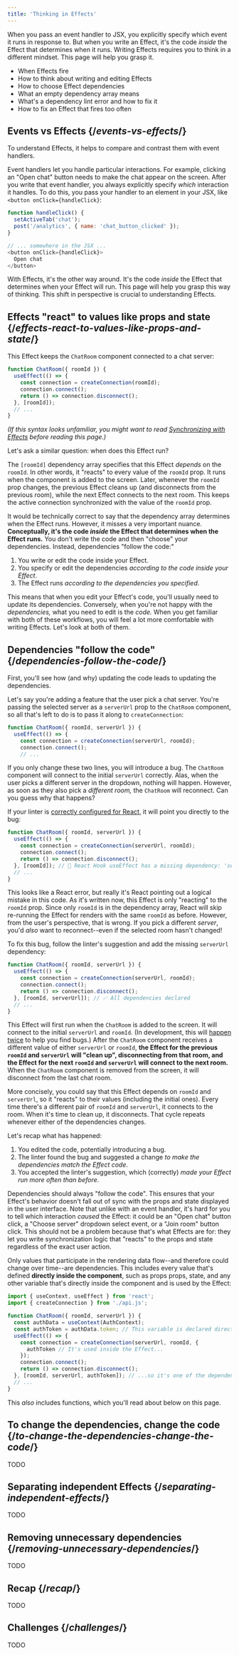 ```yaml
---
title: 'Thinking in Effects'
---
```


<Intro>

When you pass an event handler to JSX, you explicitly specify which event it runs in response to. But when you write an Effect, it's the code *inside* the Effect that determines when it runs. Writing Effects requires you to think in a different mindset. This page will help you grasp it.

</Intro>

<YouWillLearn>

- When Effects fire
- How to think about writing and editing Effects
- How to choose Effect dependencies
- What an empty dependency array means
- What's a dependency lint error and how to fix it
- How to fix an Effect that fires too often

</YouWillLearn>

## Events vs Effects {/*events-vs-effects*/}

To understand Effects, it helps to compare and contrast them with event handlers.

Event handlers let you handle particular interactions. For example, clicking an "Open chat" button needs to make the chat appear on the screen. After you write that event handler, you always explicitly specify *which* interaction it handles. To do this, you pass your handler to an element in your JSX, like `<button onClick={handleClick}`:

```js
function handleClick() {
  setActiveTab('chat');
  post('/analytics', { name: 'chat_button_clicked' });
}

// ... somewhere in the JSX ...
<button onClick={handleClick}>
  Open chat
</button>
```

With Effects, it's the other way around. It's the code *inside* the Effect that determines when your Effect will run. This page will help you grasp this way of thinking. This shift in perspective is crucial to understanding Effects.

## Effects "react" to values like props and state {/*effects-react-to-values-like-props-and-state*/}

This Effect keeps the `ChatRoom` component connected to a chat server:

```js
function ChatRoom({ roomId }) {
  useEffect(() => {
    const connection = createConnection(roomId);
    connection.connect();
    return () => connection.disconnect();
  }, [roomId]);
  // ...
}
```

*(If this syntax looks unfamiliar, you might want to read [Synchronizing with Effects](/learn/synchronizing-with-effects) before reading this page.)*

Let's ask a similar question: when does this Effect run?

The `[roomId]` dependency array specifies that this Effect *depends* on the `roomId`. In other words, it "reacts" to every value of the `roomId` prop. It runs when the component is added to the screen. Later, whenever the `roomId` prop changes, the previous Effect cleans up (and disconnects from the previous room), while the next Effect connects to the next room. This keeps the active connection synchronized with the value of the `roomId` prop.

It would be technically correct to say that the dependency array determines when the Effect runs. However, it misses a very important nuance. **Conceptually, it's the code *inside* the Effect that determines when the Effect runs.** You don't write the code and then "choose" your dependencies. Instead, dependencies "follow the code:"

1. You write or edit the code inside your Effect.
2. You specify or edit the dependencies *according to the code inside your Effect*.
3. The Effect runs *according to the dependencies you specified*.

This means that when you edit your Effect's code, you'll usually need to update its dependencies. Conversely, when you're not happy with the *dependencies,* what you need to edit is the *code.* When you get familiar with both of these workflows, you will feel a lot more comfortable with writing Effects. Let's look at both of them.

## Dependencies "follow the code" {/*dependencies-follow-the-code*/}

First, you'll see how (and why) updating the code leads to updating the dependencies.

Let's say you're adding a feature that the user pick a chat server. You're passing the selected server as a `serverUrl` prop to the `ChatRoom` component, so all that's left to do is to pass it along to `createConnection`:

```js {1,3}
function ChatRoom({ roomId, serverUrl }) {
  useEffect(() => {
    const connection = createConnection(serverUrl, roomId);
    connection.connect();
    // ...
```

If you only change these two lines, you will introduce a bug. The `ChatRoom` component will connect to the initial `serverUrl` correctly. Alas, when the user picks a different server in the dropdown, nothing will happen. However, as soon as they also pick a *different room,* the `ChatRoom` will reconnect. Can you guess why that happens?

If your linter is [correctly configured for React,](/learn/editor-setup#linting) it will point you directly to the bug:

```js {6}
function ChatRoom({ roomId, serverUrl }) {
  useEffect(() => {
    const connection = createConnection(serverUrl, roomId);
    connection.connect();
    return () => connection.disconnect();
  }, [roomId]); // 🔴 React Hook useEffect has a missing dependency: 'serverUrl'
  // ...
}
```

This looks like a React error, but really it's React pointing out a logical mistake in this code. As it's written now, this Effect is only "reacting" to the `roomId` prop. Since only `roomId` is in the dependency array, React will skip re-running the Effect for renders with the same `roomId` as before. However, from the user's perspective, that is wrong. If you pick a different *server*, you'd *also* want to reconnect--even if the selected room hasn't changed!

To fix this bug, follow the linter's suggestion and add the missing `serverUrl` dependency:

```js {6}
function ChatRoom({ roomId, serverUrl }) {
  useEffect(() => {
    const connection = createConnection(serverUrl, roomId);
    connection.connect();
    return () => connection.disconnect();
  }, [roomId, serverUrl]); // ✅ All dependencies declared
  // ...
}
```

This Effect will first run when the `ChatRoom` is added to the screen. It will connect to the initial `serverUrl` and `roomId`. (In development, this will [happen twice](/learn/synchronizing-with-effects#how-to-handle-the-effect-firing-twice-in-development) to help you find bugs.) After the `ChatRoom` component receives a different value of either `serverUrl` or `roomId`, **the Effect for the previous `roomId` and `serverUrl` will "clean up", disconnecting from that room, and the Effect for the next `roomId` and `serverUrl` will connect to the next room.** When the `ChatRoom` component is removed from the screen, it will disconnect from the last chat room.

More concisely, you could say that this Effect depends on `roomId` and `serverUrl`, so it "reacts" to their values (including the initial ones). Every time there's a different pair of `roomId` and `serverUrl`, it connects to the room. When it's time to clean up, it disconnects. That cycle repeats whenever either of the dependencies changes.

Let's recap what has happened:

1. You edited the code, potentially introducing a bug.
2. The linter found the bug and suggested a change *to make the dependencies match the Effect code*.
3. You accepted the linter's suggestion, which (correctly) *made your Effect run more often than before*.

Dependencies should always "follow the code". This ensures that your Effect's behavior doesn't fall out of sync with the props and state displayed in the user interface. Note that unlike with an event handler, it's hard for you to tell which interaction *caused* the Effect: it could be an "Open chat" button click, a "Choose server" dropdown select event, or a "Join room" button click. This should not be a problem because that's what Effects are for: they let you write synchronization logic that "reacts" to the props and state regardless of the exact user action.

<DeepDive title="Should every variable referenced inside the Effect be a dependency?">

Only values that participate in the rendering data flow--and therefore could change over time--are dependencies. This includes every value that's defined **directly inside the component**, such as props props, state, and any other variable that's directly inside the component and is used by the Effect:

```js {6,9,13}
import { useContext, useEffect } from 'react';
import { createConnection } from './api.js';

function ChatRoom({ roomId, serverUrl }) {
  const authData = useContext(AuthContext);
  const authToken = authData.token; // This variable is declared directly inside a component
  useEffect(() => {
    const connection = createConnection(serverUrl, roomId, {
      authToken // It's used inside the Effect...
    });
    connection.connect();
    return () => connection.disconnect();
  }, [roomId, serverUrl, authToken]); // ...so it's one of the dependencies.
  // ...
}
```

This *also* includes functions, which you'll read about below on this page.

</DeepDive>

## To change the dependencies, change the code {/*to-change-the-dependencies-change-the-code*/}

TODO

## Separating independent Effects {/*separating-independent-effects*/}

TODO

## Removing unnecessary dependencies {/*removing-unnecessary-dependencies*/}

TODO

## Recap {/*recap*/}

TODO

## Challenges {/*challenges*/}

TODO
